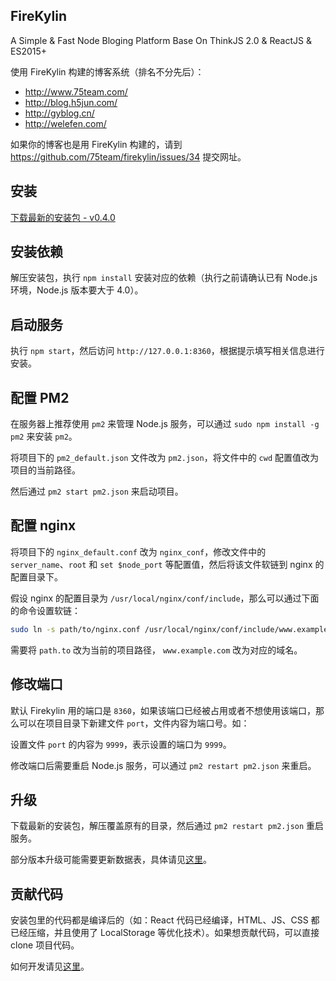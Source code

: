 ## FireKylin

A Simple & Fast Node Bloging Platform Base On ThinkJS 2.0 & ReactJS & ES2015+

使用 FireKylin 构建的博客系统（排名不分先后）：

* http://www.75team.com/
* http://blog.h5jun.com/
* http://gyblog.cn/
* http://welefen.com/

如果你的博客也是用 FireKylin 构建的，请到 https://github.com/75team/firekylin/issues/34 提交网址。

## 安装

[下载最新的安装包 - v0.4.0](https://raw.githubusercontent.com/75team/firekylin/master/build/firekylin_0.4.0.tar.gz)

## 安装依赖

解压安装包，执行 `npm install` 安装对应的依赖（执行之前请确认已有 Node.js 环境，Node.js 版本要大于 4.0）。

## 启动服务

执行 `npm start`，然后访问 `http://127.0.0.1:8360`，根据提示填写相关信息进行安装。

## 配置 PM2

在服务器上推荐使用 `pm2` 来管理 Node.js 服务，可以通过 `sudo npm install -g pm2` 来安装 `pm2`。

将项目下的 `pm2_default.json` 文件改为 `pm2.json`，将文件中的 `cwd` 配置值改为项目的当前路径。

然后通过 `pm2 start pm2.json` 来启动项目。

## 配置 nginx

将项目下的 `nginx_default.conf` 改为 `nginx_conf`，修改文件中的 `server_name`、`root` 和 `set $node_port` 等配置值，然后将该文件软链到 nginx 的配置目录下。

假设 nginx 的配置目录为 `/usr/local/nginx/conf/include`，那么可以通过下面的命令设置软链：

```sh
sudo ln -s path/to/nginx.conf /usr/local/nginx/conf/include/www.example.com.conf
```

需要将 `path.to` 改为当前的项目路径， `www.example.com` 改为对应的域名。

## 修改端口

默认 Firekylin 用的端口是 `8360`，如果该端口已经被占用或者不想使用该端口，那么可以在项目目录下新建文件 `port`，文件内容为端口号。如：

设置文件 `port` 的内容为 `9999`，表示设置的端口为 `9999`。

修改端口后需要重启 Node.js 服务，可以通过 `pm2 restart pm2.json` 来重启。

## 升级

下载最新的安装包，解压覆盖原有的目录，然后通过 `pm2 restart pm2.json` 重启服务。

部分版本升级可能需要更新数据表，具体请见[这里](https://github.com/75team/firekylin/wiki/%E7%89%88%E6%9C%AC%E5%8D%87%E7%BA%A7)。

## 贡献代码

安装包里的代码都是编译后的（如：React 代码已经编译，HTML、JS、CSS 都已经压缩，并且使用了 LocalStorage 等优化技术）。如果想贡献代码，可以直接 clone 项目代码。

如何开发请见[这里](https://github.com/75team/firekylin/wiki/%E5%A6%82%E4%BD%95%E8%B4%A1%E7%8C%AE%E4%BB%A3%E7%A0%81%EF%BC%9F)。